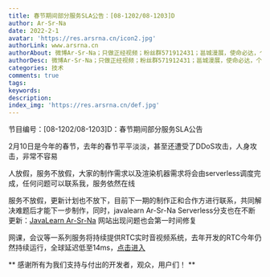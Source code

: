 ```yaml
---
title: 春节期间部分服务SLA公告：[08-1202/08-1203]D
author: Ar-Sr-Na
date: 2022-2-1
avatar: 'https://res.arsrna.cn/icon2.jpg'
authorLink: www.arsrna.cn
authorAbout: 微博Ar-Sr-Na；只做正经视频；粉丝群571912431；邕城漫展，使命必达，个人网站www.arsrna.cn
authorDesc: 微博Ar-Sr-Na；只做正经视频；粉丝群571912431；邕城漫展，使命必达，个人网站www.arsrna.cn
categories: 技术
comments: true
tags: 
keywords: 
description: 
index_img: 'https://res.arsrna.cn/def.jpg'
---
```

节目编号：[08-1202/08-1203]D：春节期间部分服务SLA公告

2月10日是今年的春节，去年的春节平平淡淡，甚至还遭受了DDoS攻击，人身攻击，非常不容易

人放假，服务不放假，大家的制作需求以及渲染机器需求将会由serverless调度完成，任何问题可以联系我，服务依然在线

服务不放假，更新计划也不放下，目前下一期的制作正和合作方进行联系，共同解决难题后才能下一步制作，同时，javalearn Ar-Sr-Na Serverless分支也在不断更新：[JavaLearn Ar-Sr-Na](https://java.arsrna.cn/docs/)
网站出现问题也会第一时间修复

网课，会议等一系列服务将持续提供RTC实时音视频系统，去年开发的RTC今年仍然持续运行，全球延迟低至14ms，[点击进入](https://rtc.arsrna.cn)

** 感谢所有为我们支持与付出的开发者，观众，用户们！ **
